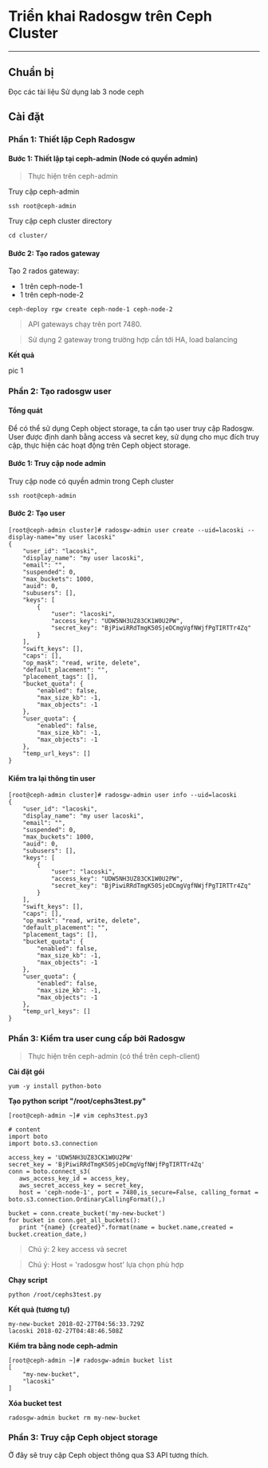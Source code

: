 # Triển khai Radosgw trên Ceph Cluster
---
## Chuẩn bị
Đọc các tài liệu
Sử dụng lab 3 node ceph

## Cài đặt
### Phần 1: Thiết lập Ceph Radosgw
#### Bước 1: Thiết lập tại ceph-admin (Node có quyền admin)
> Thực hiện trên ceph-admin

Truy cập ceph-admin
```
ssh root@ceph-admin
```

Truy cập ceph cluster directory
```
cd cluster/
```
#### Bước 2: Tạo rados gateway
Tạo 2 rados gateway:
- 1 trên ceph-node-1
- 1 trên ceph-node-2

```
ceph-deploy rgw create ceph-node-1 ceph-node-2
```

> API gateways chạy trên port 7480.

> Sử dụng 2 gateway trong trường hợp cần tới HA, load balancing

__Kết quả__

pic 1

### Phần 2: Tạo radosgw user
#### Tổng quát
Để có thể sử dụng Ceph object storage, ta cần tạo user truy cập Radosgw. User được định danh bằng access và secret key, sử dụng cho mục đích truy cập, thực hiện các hoạt động trên  Ceph object storage.

#### Bước 1: Truy cập node admin
Truy cập node có quyền admin trong Ceph cluster
```
ssh root@ceph-admin
```
#### Bước 2: Tạo user

```
[root@ceph-admin cluster]# radosgw-admin user create --uid=lacoski --display-name="my user lacoski"
{
    "user_id": "lacoski",
    "display_name": "my user lacoski",
    "email": "",
    "suspended": 0,
    "max_buckets": 1000,
    "auid": 0,
    "subusers": [],
    "keys": [
        {
            "user": "lacoski",
            "access_key": "UDW5NH3UZ83CK1W0U2PW",
            "secret_key": "BjPiwiRRdTmgK50SjeDCmgVgfNWjfPgTIRTTr4Zq"
        }
    ],
    "swift_keys": [],
    "caps": [],
    "op_mask": "read, write, delete",
    "default_placement": "",
    "placement_tags": [],
    "bucket_quota": {
        "enabled": false,
        "max_size_kb": -1,
        "max_objects": -1
    },
    "user_quota": {
        "enabled": false,
        "max_size_kb": -1,
        "max_objects": -1
    },
    "temp_url_keys": []
}

```
#### Kiểm tra lại thông tin user
```
[root@ceph-admin cluster]# radosgw-admin user info --uid=lacoski
{
    "user_id": "lacoski",
    "display_name": "my user lacoski",
    "email": "",
    "suspended": 0,
    "max_buckets": 1000,
    "auid": 0,
    "subusers": [],
    "keys": [
        {
            "user": "lacoski",
            "access_key": "UDW5NH3UZ83CK1W0U2PW",
            "secret_key": "BjPiwiRRdTmgK50SjeDCmgVgfNWjfPgTIRTTr4Zq"
        }
    ],
    "swift_keys": [],
    "caps": [],
    "op_mask": "read, write, delete",
    "default_placement": "",
    "placement_tags": [],
    "bucket_quota": {
        "enabled": false,
        "max_size_kb": -1,
        "max_objects": -1
    },
    "user_quota": {
        "enabled": false,
        "max_size_kb": -1,
        "max_objects": -1
    },
    "temp_url_keys": []
}
```
### Phần 3: Kiểm tra user cung cấp bởi Radosgw
> Thực hiện trên ceph-admin (có thể trên ceph-client)

__Cài đặt gói__
```
yum -y install python-boto
```

__Tạo python script "/root/cephs3test.py"__
```
[root@ceph-admin ~]# vim cephs3test.py3

# content
import boto
import boto.s3.connection

access_key = 'UDW5NH3UZ83CK1W0U2PW'
secret_key = 'BjPiwiRRdTmgK50SjeDCmgVgfNWjfPgTIRTTr4Zq'
conn = boto.connect_s3(
   aws_access_key_id = access_key,
   aws_secret_access_key = secret_key,
   host = 'ceph-node-1', port = 7480,is_secure=False, calling_format = boto.s3.connection.OrdinaryCallingFormat(),)

bucket = conn.create_bucket('my-new-bucket')
for bucket in conn.get_all_buckets():
   print "{name} {created}".format(name = bucket.name,created = bucket.creation_date,)
```
> Chú ý: 2 key access và secret

> Chú ý: Host = 'radosgw host' lựa chọn phù hợp

__Chạy script__
```
python /root/cephs3test.py
```
__Kết quả (tương tự)__
```
my-new-bucket 2018-02-27T04:56:33.729Z
lacoski 2018-02-27T04:48:46.508Z
```

__Kiểm tra bằng node ceph-admin__
```
[root@ceph-admin ~]# radosgw-admin bucket list
[
    "my-new-bucket",
    "lacoski"
]
```

__Xóa bucket test__
```
radosgw-admin bucket rm my-new-bucket
```

### Phần 3: Truy cập Ceph object storage
Ở đây sẽ truy cập Ceph object thông qua S3 API tương thích.

#### 
